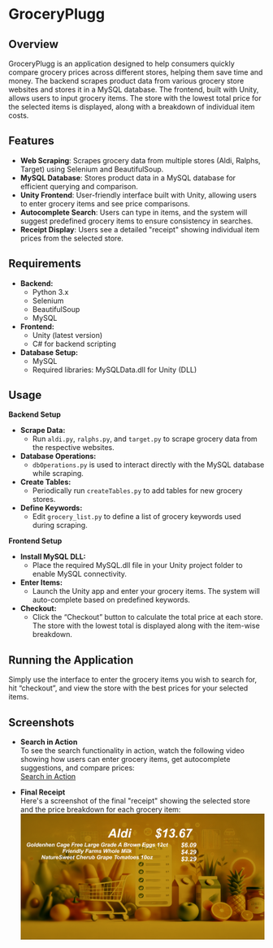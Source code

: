 # GroceryPlugg
## Overview
GroceryPlugg is an application designed to help consumers quickly compare grocery prices across different stores, helping them save time and money. The backend scrapes product data from various grocery store websites and stores it in a MySQL database. The frontend, built with Unity, allows users to input grocery items. The store with the lowest total price for the selected items is displayed, along with a breakdown of individual item costs.

## Features
- **Web Scraping**: Scrapes grocery data from multiple stores (Aldi, Ralphs, Target) using Selenium and BeautifulSoup.
- **MySQL Database**: Stores product data in a MySQL database for efficient querying and comparison.
- **Unity Frontend**: User-friendly interface built with Unity, allowing users to enter grocery items and see price comparisons.
- **Autocomplete Search**: Users can type in items, and the system will suggest predefined grocery items to ensure consistency in searches.
- **Receipt Display**: Users see a detailed "receipt" showing individual item prices from the selected store.

## Requirements
- **Backend:**
    - Python 3.x
    - Selenium
    - BeautifulSoup
    - MySQL 
- **Frontend:**
    - Unity (latest version)
    - C# for backend scripting
- **Database Setup:**
    - MySQL
    - Required libraries: MySQLData.dll for Unity (DLL)

## Usage

**Backend Setup**
  - **Scrape Data:**
    - Run `aldi.py`, `ralphs.py`, and `target.py` to scrape grocery data from the respective websites.
  - **Database Operations:**
    - `dbOperations.py` is used to interact directly with the MySQL database while scraping.
  - **Create Tables:**
    - Periodically run `createTables.py` to add tables for new grocery stores.
  - **Define Keywords:**
    - Edit `grocery_list.py` to define a list of grocery keywords used during scraping.

**Frontend Setup**
  - **Install MySQL DLL:**
    - Place the required MySQL.dll file in your Unity project folder to enable MySQL connectivity.
  - **Enter Items:**
    - Launch the Unity app and enter your grocery items. The system will auto-complete based on predefined keywords.
  - **Checkout:**
    - Click the “Checkout” button to calculate the total price at each store. The store with the lowest total is displayed along with the item-wise breakdown.

## Running the Application
Simply use the interface to enter the grocery items you wish to search for, hit “checkout”, and view the store with the best prices for your selected items.

## Screenshots

- **Search in Action**  
  To see the search functionality in action, watch the following video showing how users can enter grocery items, get autocomplete suggestions, and compare prices:  
  [Search in Action](./in-action.mp4)  

- **Final Receipt**  
  Here's a screenshot of the final "receipt" showing the selected store and the price breakdown for each grocery item:  
  ![Final Receipt](./receipt.png)
